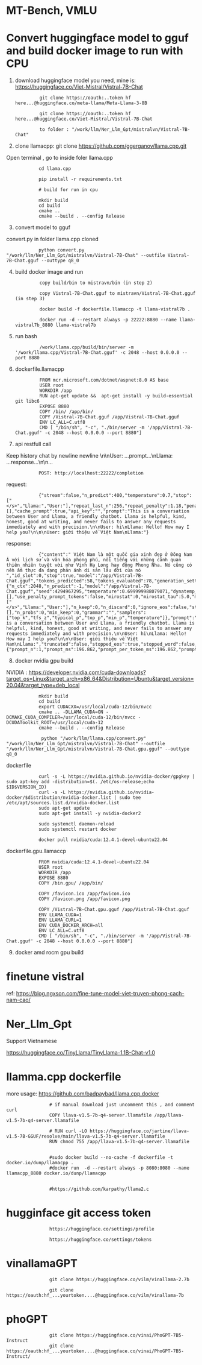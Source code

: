 
# MT-Bench, VMLU

# Convert huggingface model to gguf and build docker image to run with CPU

1. download huggingface model you need, mine is: https://huggingface.co/Viet-Mistral/Vistral-7B-Chat

                git clone https://oauth:..token hf here...@huggingface.co/meta-llama/Meta-Llama-3-8B

                git clone https://oauth:..token hf here...@huggingface.co/Viet-Mistral/Vistral-7B-Chat

                to folder : "/work/llm/Ner_Llm_Gpt/mistralvn/Vistral-7B-Chat"

2. clone llamacpp: git clone https://github.com/ggerganov/llama.cpp.git

Open terminal , go to inside foler llama.cpp

                cd llama.cpp

                pip install -r requirements.txt

                # build for run in cpu

                mkdir build
                cd build
                cmake ..
                cmake --build . --config Release

3. convert model to gguf

convert.py in folder llama.cpp cloned

                python convert.py "/work/llm/Ner_Llm_Gpt/mistralvn/Vistral-7B-Chat" --outfile Vistral-7B-Chat.gguf --outtype q8_0

4. build docker image and run

                
                copy build/bin to mistravn/bin (in step 2)

                copy Vistral-7B-Chat.gguf to mistravn/Vistral-7B-Chat.gguf (in step 3)

                docker build -f dockerfile.llamaccp -t llama-vistral7b .

                docker run -d --restart always -p 22222:8880 --name llama-vistral7b_8880 llama-vistral7b

5. run bash 

                /work/llama.cpp/build/bin/server -m '/work/llama.cpp/Vistral-7B-Chat.gguf' -c 2048 --host 0.0.0.0 --port 8880

6. dockerfile.llamacpp

                FROM mcr.microsoft.com/dotnet/aspnet:8.0 AS base
                USER root
                WORKDIR /app 
                RUN apt-get update &&  apt-get install -y build-essential git libc6
                EXPOSE 8880
                COPY /bin/ /app/bin/
                COPY /Vistral-7B-Chat.gguf /app/Vistral-7B-Chat.gguf
                ENV LC_ALL=C.utf8
                CMD [ "/bin/sh", "-c", "./bin/server -m '/app/Vistral-7B-Chat.gguf' -c 2048 --host 0.0.0.0 --port 8880"]

7. api restfull call 

Keep history chat by newline newline 
\n\nUser: ...prompt...\nLlama: ...response...\n\n...

                POST: http://localhost:22222/completion

request: 

                {"stream":false,"n_predict":400,"temperature":0.7,"stop":["</s>","Llama:","User:"],"repeat_last_n":256,"repeat_penalty":1.18,"penalize_nl":false,"top_k":40,"top_p":0.95,"min_p":0.05,"tfs_z":1,"typical_p":1,"presence_penalty":0,"frequency_penalty":0,"mirostat":0,"mirostat_tau":5,"mirostat_eta":0.1,"grammar":"","n_probs":0,"min_keep":0,"image_data":[],"cache_prompt":true,"api_key":"","prompt":"This is a conversation between User and Llama, a friendly chatbot. Llama is helpful, kind, honest, good at writing, and never fails to answer any requests immediately and with precision.\n\nUser: hi\nLlama: Hello! How may I help you?\n\n\nUser: giới thiệu về Việt Nam\nLlama:"}

response:

                {"content":" Việt Nam là một quốc gia xinh đẹp ở Đông Nam Á với lịch sử và văn hóa phong phú, nổi tiếng với những cảnh quan thiên nhiên tuyệt vời như Vịnh Hạ Long hay động Phong Nha. Nó cũng có nền ẩm thực đa dạng phản ánh di sản lâu đời của nó ","id_slot":0,"stop":true,"model":"/app/Vistral-7B-Chat.gguf","tokens_predicted":58,"tokens_evaluated":78,"generation_settings":{"n_ctx":2048,"n_predict":-1,"model":"/app/Vistral-7B-Chat.gguf","seed":4294967295,"temperature":0.699999988079071,"dynatemp_range":0.0,"dynatemp_exponent":1.0,"top_k":40,"top_p":0.949999988079071,"min_p":0.05000000074505806,"tfs_z":1.0,"typical_p":1.0,"repeat_last_n":256,"repeat_penalty":1.1799999475479126,"presence_penalty":0.0,"frequency_penalty":0.0,"penalty_prompt_tokens":[],"use_penalty_prompt_tokens":false,"mirostat":0,"mirostat_tau":5.0,"mirostat_eta":0.10000000149011612,"penalize_nl":false,"stop":["</s>","Llama:","User:"],"n_keep":0,"n_discard":0,"ignore_eos":false,"stream":false,"logit_bias":[],"n_probs":0,"min_keep":0,"grammar":"","samplers":["top_k","tfs_z","typical_p","top_p","min_p","temperature"]},"prompt":"This is a conversation between User and Llama, a friendly chatbot. Llama is helpful, kind, honest, good at writing, and never fails to answer any requests immediately and with precision.\n\nUser: hi\nLlama: Hello! How may I help you?\n\n\nUser: giới thiệu về Việt Nam\nLlama:","truncated":false,"stopped_eos":true,"stopped_word":false,"stopped_limit":false,"stopping_word":"","tokens_cached":135,"timings":{"prompt_n":1,"prompt_ms":196.862,"prompt_per_token_ms":196.862,"prompt_per_second":5.079700500858469,"predicted_n":58,"predicted_ms":11245.507,"predicted_per_token_ms":193.88805172413794,"predicted_per_second":5.157615392529657}}

8. docker nvidia gpu build

NVIDIA : https://developer.nvidia.com/cuda-downloads?target_os=Linux&target_arch=x86_64&Distribution=Ubuntu&target_version=20.04&target_type=deb_local 

                mkdir build
                cd build
                export CUDACXX=/usr/local/cuda-12/bin/nvcc
                cmake .. -DLLAMA_CUDA=ON -DCMAKE_CUDA_COMPILER=/usr/local/cuda-12/bin/nvcc -DCUDAToolkit_ROOT=/usr/local/cuda-12
                cmake --build . --config Release

                 python "/work/llm/llama.cpp/convert.py" "/work/llm/Ner_Llm_Gpt/mistralvn/Vistral-7B-Chat" --outfile "/work/llm/Ner_Llm_Gpt/mistralvn/Vistral-7B-Chat.gpu.gguf" --outtype q8_0

dockerfile

                curl -s -L https://nvidia.github.io/nvidia-docker/gpgkey | sudo apt-key add -distribution=$(. /etc/os-release;echo $ID$VERSION_ID)
                curl -s -L https://nvidia.github.io/nvidia-docker/$distribution/nvidia-docker.list | sudo tee /etc/apt/sources.list.d/nvidia-docker.list
                sudo apt-get update
                sudo apt-get install -y nvidia-docker2

                sudo systemctl daemon-reload
                sudo systemctl restart docker

                docker pull nvidia/cuda:12.4.1-devel-ubuntu22.04 

dockerfile.gpu.llamaccp

                FROM nvidia/cuda:12.4.1-devel-ubuntu22.04 
                USER root
                WORKDIR /app 
                EXPOSE 8880
                COPY /bin.gpu/ /app/bin/

                COPY /favicon.ico /app/favicon.ico
                COPY /favicon.png /app/favicon.png

                COPY /Vistral-7B-Chat.gpu.gguf /app/Vistral-7B-Chat.gguf
                ENV LLAMA_CUDA=1
                ENV LLAMA_CURL=1
                ENV CUDA_DOCKER_ARCH=all
                ENV LC_ALL=C.utf8
                CMD [ "/bin/sh", "-c", "./bin/server -m '/app/Vistral-7B-Chat.gguf' -c 2048 --host 0.0.0.0 --port 8880"]

9. docker amd rocm gpu build

# finetune vistral 

ref: https://blog.ngxson.com/fine-tune-model-viet-truyen-phong-cach-nam-cao/ 

# Ner_Llm_Gpt

Support Vietnamese 

https://huggingface.co/TinyLlama/TinyLlama-1.1B-Chat-v1.0


# llamma.cpp dockerfile

more usage: https://github.com/badpaybad/llama.cpp.docker 

                    # if manual download just uncomment this , and comment curl
                    COPY llava-v1.5-7b-q4-server.llamafile /app/llava-v1.5-7b-q4-server.llamafile

                    # RUN curl -LO https://huggingface.co/jartine/llava-v1.5-7B-GGUF/resolve/main/llava-v1.5-7b-q4-server.llamafile
                    RUN chmod 755 /app/llava-v1.5-7b-q4-server.llamafile


                    #sudo docker build --no-cache -f dockerfile -t docker.io/dunp/llamacpp .
                    #docker run  -d --restart always -p 8080:8080 --name llamacpp_8880 docker.io/dunp/llamacpp


                    #https://github.com/karpathy/llama2.c 

# hugginface git access token 

                    https://huggingface.co/settings/profile

                    https://huggingface.co/settings/tokens 

# vinallamaGPT

                    git clone https://huggingface.co/vilm/vinallama-2.7b     

                    git clone https://oauth:hf_...yourtoken....@huggingface.co/vilm/vinallama-7b  


# phoGPT


                    git clone https://huggingface.co/vinai/PhoGPT-7B5-Instruct
                    git clone https://oauth:hf_...yourtoken....@huggingface.co/vinai/PhoGPT-7B5-Instruct/               


